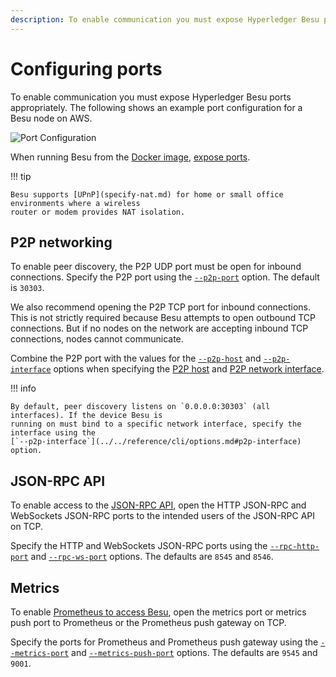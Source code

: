 ```yaml
---
description: To enable communication you must expose Hyperledger Besu ports appropriately
---
```


# Configuring ports

To enable communication you must expose Hyperledger Besu ports appropriately. The following shows
an example port configuration for a Besu node on AWS.

![Port Configuration](../../images/PortConfiguration.png)

When running Besu from the [Docker image](../../get-started/install/run-docker-image.md),
[expose ports](../../get-started/install/run-docker-image.md#exposing-ports).

!!! tip

    Besu supports [UPnP](specify-nat.md) for home or small office environments where a wireless
    router or modem provides NAT isolation.

## P2P networking

To enable peer discovery, the P2P UDP port must be open for inbound connections. Specify the P2P
port using the [`--p2p-port`](../../reference/cli/options.md#p2p-port) option. The default is
`30303`.

We also recommend opening the P2P TCP port for inbound connections. This is not strictly required
because Besu attempts to open outbound TCP connections. But if no nodes on the network are
accepting inbound TCP connections, nodes cannot communicate.

Combine the P2P port with the values for the
[`--p2p-host`](../../reference/cli/options.md#p2p-host) and
[`--p2p-interface`](../../reference/cli/options.md#p2p-interface) options when specifying the
[P2P host](../../reference/cli/options.md#p2p-host) and
[P2P network interface](../../reference/cli/options.md#p2p-interface).

!!! info

    By default, peer discovery listens on `0.0.0.0:30303` (all interfaces). If the device Besu is
    running on must bind to a specific network interface, specify the interface using the
    [`--p2p-interface`](../../reference/cli/options.md#p2p-interface) option.

## JSON-RPC API

To enable access to the [JSON-RPC API](../use-besu-api/json-rpc.md), open the HTTP
JSON-RPC and WebSockets JSON-RPC ports to the intended users of the JSON-RPC API on TCP.

Specify the HTTP and WebSockets JSON-RPC ports using the
[`--rpc-http-port`](../../reference/cli/options.md#rpc-http-port) and
[`--rpc-ws-port`](../../reference/cli/options.md#rpc-ws-port) options. The defaults are `8545`
and `8546`.

## Metrics

To enable
[Prometheus to access Besu](../monitor/metrics.md#monitor-node-performance-using-prometheus), open
the metrics port or metrics push port to Prometheus or the Prometheus push gateway on TCP.

Specify the ports for Prometheus and Prometheus push gateway using the
[`--metrics-port`](../../reference/cli/options.md#metrics-port) and
[`--metrics-push-port`](../../reference/cli/options.md#metrics-push-port) options. The defaults
are `9545` and `9001`.
